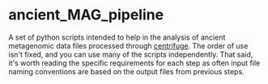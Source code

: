 # ancient_MAG_pipeline

A set of python scripts intended to help in the analysis of ancient metagenomic data files processed through [centrifuge](https://ccb.jhu.edu/software/centrifuge/ "Link to Centrifuge homepage"). The order of use isn't fixed, and you can use many of the scripts independently. That said, it's worth reading the specific requirements for each step as often input file naming conventions are based on the output files from previous steps.
